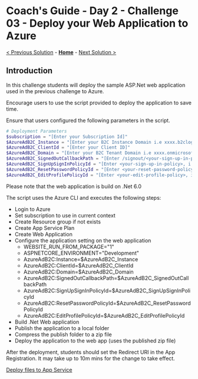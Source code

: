 # Coach's Guide - Day 2 - Challenge 03 - Deploy your Web Application to Azure

 [< Previous Solution](./Solution_D2_02.md) - **[Home](./README.md)** - [Next Solution >](./Solution_D2_04.md)

## Introduction

In this challenge students will deploy the sample ASP.Net web application used in the previous challenge to Azure.

Encourage users to use the script provided to deploy the application to save time.

Ensure that users configured the following parameters in the script.

```powershell
# Deployment Parameters
$subscription = "[Enter your Subscription Id]"
$AzureAdB2C_Instance = "[Enter your B2C Instance Domain i.e xxxx.b2clogin.com]"
$AzureAdB2C_ClientId = "[Enter your Client ID]"
$AzureAdB2C_Domain = "[Enter your B2C Tenant Domain i.e xxxx.onmicrosoft.com]"
$AzureAdB2C_SignedOutCallbackPath = "[Enter /signout/<your-sign-up-in-policy>, i.e /signout/B2C_1_susi]"
$AzureAdB2C_SignUpSignInPolicyId = "[Enter <your-sign-up-in-policy>, i.e B2C_1_susi]"
$AzureAdB2C_ResetPasswordPolicyId = "[Enter <your-reset-password-policy>, i.e B2C_1_reset_password]"
$AzureAdB2C_EditProfilePolicyId = "[Enter <your-edit-profile-policy>, i.e B2C_1_edit_profile]"
```

Please note that the web application is build on .Net 6.0

The script uses the Azure CLI and executes the following steps:

- Login to Azure
- Set subscription to use in current context
- Create Resource group if not exists
- Create App Service Plan
- Create Web Application
- Configure the application setting on the web application
  - WEBSITE_RUN_FROM_PACKAGE="1" 
  - ASPNETCORE_ENVIRONMENT="Development" 
  - AzureAdB2C:Instance=$AzureAdB2C_Instance 
  - AzureAdB2C:ClientId=$AzureAdB2C_ClientId 
  - AzureAdB2C:Domain=$AzureAdB2C_Domain 
  - AzureAdB2C:SignedOutCallbackPath=$AzureAdB2C_SignedOutCallbackPath
  - AzureAdB2C:SignUpSignInPolicyId=$AzureAdB2C_SignUpSignInPolicyId
  - AzureAdB2C:ResetPasswordPolicyId=$AzureAdB2C_ResetPasswordPolicyId 
  - AzureAdB2C:EditProfilePolicyId=$AzureAdB2C_EditProfilePolicyId 
- Build .Net Web application
- Publish the application to a local folder
- Compress the publish folder to a zip file
- Deploy the application to the web app (uses the published zip file)

After the deployment, students should set the Redirect URI in the App Registration. It may take up to 10m mins for the change to take effect.

[Deploy files to App Service](https://learn.microsoft.com/en-us/azure/app-service/deploy-zip?tabs=cli#deploy-a-zip-package)